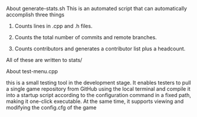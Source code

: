 About generate-stats.sh
This is an automated script that can automatically accomplish three things
1. Counts lines in .cpp and .h files.

2. Counts the total number of commits and remote branches.

3. Counts contributors and generates a contributor list plus a headcount.

All of these are written to stats/

About test-menu.cpp

this is a small testing tool in the development stage. It enables testers to pull a single game repository from GitHub using the local terminal and compile it into a startup script according to the configuration command in a fixed path, making it one-click executable. At the same time, it supports viewing and modifying the config.cfg of the game